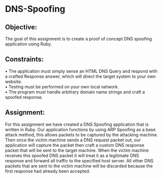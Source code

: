 DNS-Spoofing
============

Objective:
----------
 
The goal of this assignment is to create a proof of concept DNS spoofing application using Ruby.
 
 
Constraints:
-------------
 
•	The application must simply sense an HTML DNS Query and respond with a crafted Response answer, which will direct the target system to your own website. <br />
•	Testing must be performed on your own local network.<br />
•	The program must handle arbitrary domain name strings and craft a spoofed response.
 
 
Assignment:
------------
 
For this assignment we have created a DNS Spoofing application that is written in Ruby. Our application functions by using ARP Spoofing as a base attack method, this allows packets to be captured by the attacking machine. Then once the victim machine sends a DNS request packet out, our application will capture the packet then craft a custom DNS response packet that will be sent to the target machine. When the victim machine receives this spoofed DNS packet it will treat it as a legitimate DNS response and forward all traffic to the specified host server. All other DNS packets that are sent to the victim machine will be discarded because the first response had already been accepted.
